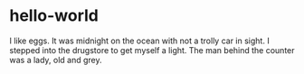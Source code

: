 # hello-world

I like eggs.   It was midnight on the ocean with not a trolly car in sight.
I stepped into the drugstore to get myself a light.
The man behind the counter was a lady, old and grey.

